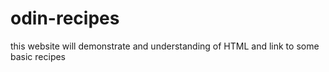 # odin-recipes

this website will demonstrate and understanding of HTML and link to some basic recipes